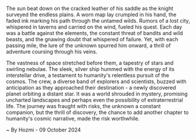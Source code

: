 
The sun beat down on the cracked leather of his saddle as the knight surveyed the endless plains. A worn map lay crumpled in his hand, the faded ink marking his path through the untamed wilds. Rumors of a lost city, whispered in taverns and carried on the wind, fueled his quest. Each day was a battle against the elements, the constant threat of bandits and wild beasts, and the gnawing doubt that whispered of failure. Yet, with each passing mile, the lure of the unknown spurred him onward, a thrill of adventure coursing through his veins.

The vastness of space stretched before them, a tapestry of stars and swirling nebulae. The sleek, silver ship hummed with the energy of its interstellar drive, a testament to humanity's relentless pursuit of the cosmos. The crew, a diverse band of explorers and scientists, buzzed with anticipation as they approached their destination - a newly discovered planet orbiting a distant star. It was a world shrouded in mystery, promising uncharted landscapes and perhaps even the possibility of extraterrestrial life. The journey was fraught with risks, the unknown a constant companion, but the thrill of discovery, the chance to add another chapter to humanity's cosmic narrative, made the risk worthwhile. 

~ By Hozmi - 09 October 2024
